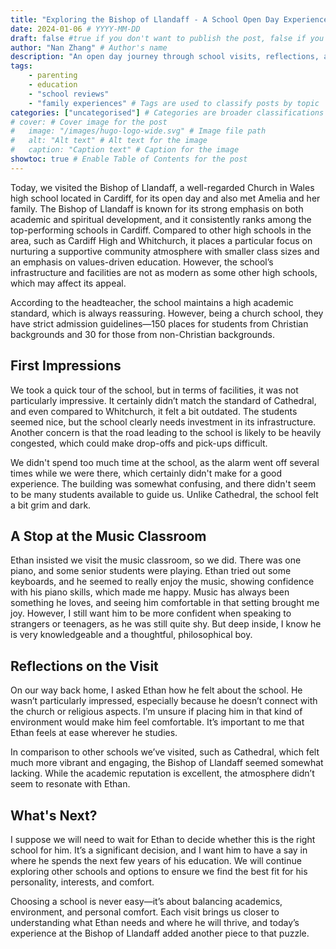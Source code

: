```yaml
---
title: "Exploring the Bishop of Llandaff - A School Open Day Experience" # Title of the blog post
date: 2024-01-06 # YYYY-MM-DD
draft: false #true if you don't want to publish the post, false if you do
author: "Nan Zhang" # Author's name
description: "An open day journey through school visits, reflections, and decisions as we seek the perfect fit for Ethan's education and growth." # Short description of the post
tags: 
    - parenting
    - education
    - "school reviews"
    - "family experiences" # Tags are used to classify posts by topic
categories: ["uncategorised"] # Categories are broader classifications
# cover: # Cover image for the post
#   image: "/images/hugo-logo-wide.svg" # Image file path
#   alt: "Alt text" # Alt text for the image
#   caption: "Caption text" # Caption for the image
showtoc: true # Enable Table of Contents for the post
---
```


Today, we visited the Bishop of Llandaff, a well-regarded Church in Wales high school located in Cardiff, for its open day and also met Amelia and her family. The Bishop of Llandaff is known for its strong emphasis on both academic and spiritual development, and it consistently ranks among the top-performing schools in Cardiff. Compared to other high schools in the area, such as Cardiff High and Whitchurch, it places a particular focus on nurturing a supportive community atmosphere with smaller class sizes and an emphasis on values-driven education. However, the school’s infrastructure and facilities are not as modern as some other high schools, which may affect its appeal.

According to the headteacher, the school maintains a high academic standard, which is always reassuring. However, being a church school, they have strict admission guidelines—150 places for students from Christian backgrounds and 30 for those from non-Christian backgrounds.

## First Impressions

We took a quick tour of the school, but in terms of facilities, it was not particularly impressive. It certainly didn’t match the standard of Cathedral, and even compared to Whitchurch, it felt a bit outdated. The students seemed nice, but the school clearly needs investment in its infrastructure. Another concern is that the road leading to the school is likely to be heavily congested, which could make drop-offs and pick-ups difficult.

We didn't spend too much time at the school, as the alarm went off several times while we were there, which certainly didn't make for a good experience. The building was somewhat confusing, and there didn't seem to be many students available to guide us. Unlike Cathedral, the school felt a bit grim and dark.

## A Stop at the Music Classroom

Ethan insisted we visit the music classroom, so we did. There was one piano, and some senior students were playing. Ethan tried out some keyboards, and he seemed to really enjoy the music, showing confidence with his piano skills, which made me happy. Music has always been something he loves, and seeing him comfortable in that setting brought me joy. However, I still want him to be more confident when speaking to strangers or teenagers, as he was still quite shy. But deep inside, I know he is very knowledgeable and a thoughtful, philosophical boy.

## Reflections on the Visit

On our way back home, I asked Ethan how he felt about the school. He wasn’t particularly impressed, especially because he doesn’t connect with the church or religious aspects. I’m unsure if placing him in that kind of environment would make him feel comfortable. It’s important to me that Ethan feels at ease wherever he studies.

In comparison to other schools we’ve visited, such as Cathedral, which felt much more vibrant and engaging, the Bishop of Llandaff seemed somewhat lacking. While the academic reputation is excellent, the atmosphere didn’t seem to resonate with Ethan.

## What's Next?

I suppose we will need to wait for Ethan to decide whether this is the right school for him. It’s a significant decision, and I want him to have a say in where he spends the next few years of his education. We will continue exploring other schools and options to ensure we find the best fit for his personality, interests, and comfort.

Choosing a school is never easy—it’s about balancing academics, environment, and personal comfort. Each visit brings us closer to understanding what Ethan needs and where he will thrive, and today’s experience at the Bishop of Llandaff added another piece to that puzzle.